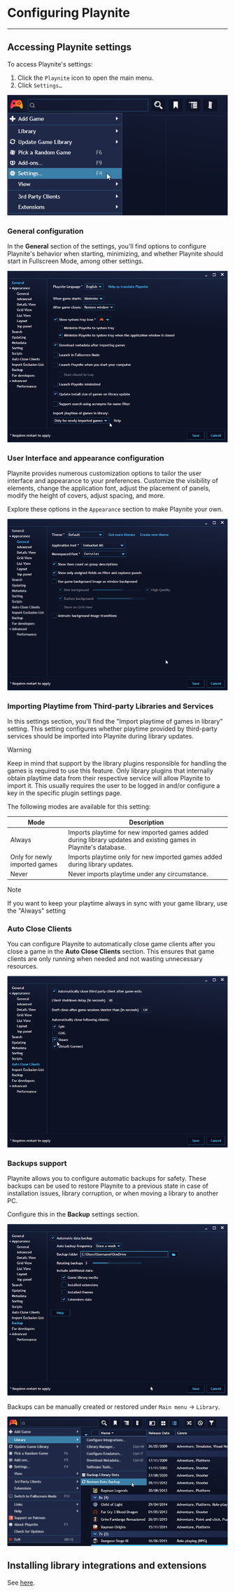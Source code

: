 # Configuring Playnite

---------------------

## Accessing Playnite settings

To access Playnite's settings:

1. Click the `Playnite` icon to open the main menu.
2. Click `Settings…`

![Accessing Playnite Settings](images/gettingStarted_acessSettings.png)

### General configuration

In the **General** section of the settings, you'll find options to configure Playnite's behavior when starting, minimizing, and whether Playnite should start in Fullscreen Mode, among other settings.

![General Configuration](images/gettingStarted_GeneralConfig.png)

### User Interface and appearance configuration

Playnite provides numerous customization options to tailor the user interface and appearance to your preferences. Customize the visibility of elements, change the application font, adjust the placement of panels, modify the height of covers, adjust spacing, and more.

Explore these options in the `Appearance` section to make Playnite your own.

![User Interface and Appearance Configuration](images/gettingStarted_SettingsAppearance.png)

### Importing Playtime from Third-party Libraries and Services

In this settings section, you'll find the "Import playtime of games in library" setting. This setting configures whether playtime provided by third-party services should be imported into Playnite during library updates.

> [!WARNING] 
> Keep in mind that support by the library plugins responsible for handling the games is required to use this feature. Only library plugins that internally obtain playtime data from their respective service will allow Playnite to import it. This usually requires the user to be logged in and/or configure a key in the specific plugin settings page.

The following modes are available for this setting:

| Mode                          | Description                                                                                                     |
| ----------------------------- | --------------------------------------------------------------------------------------------------------------- |
| Always                        | Imports playtime for new imported games added during library updates and existing games in Playnite's database. |
| Only for newly imported games | Imports playtime only for new imported games added during library updates.                                      |
| Never                         | Never imports playtime under any circumstance.                                                                  |

> [!NOTE]
> If you want to keep your playtime always in sync with your game library, use the "Always" setting

### Auto Close Clients

You can configure Playnite to automatically close game clients after you close a game in the **Auto Close Clients** section. This ensures that game clients are only running when needed and not wasting unnecessary resources.

![Auto Close Clients](images/gettingStarted_AutoCloseClients.png)

### Backups support

Playnite allows you to configure automatic backups for safety. These backups can be used to restore Playnite to a previous state in case of installation issues, library corruption, or when moving a library to another PC.

Configure this in the **Backup** settings section.

![Backups Support](images/gettingStarted_BackupsSupport.png)

Backups can be manually created or restored under `Main menu` -> `Library`.

![Creating and Restoring Backups](images/gettingStarted_CreateRestoreBackups.jpg)

## Installing library integrations and extensions

See [here](../features/extensionsSupport/extensionsSupportOverview.md).